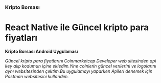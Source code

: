 ### Kripto  Borsası
# React Native ile Güncel kripto para fiyatları

**Kripto Borsası Android Uygulaması**

*Güncel kripto para fiyatlarını Coinmarketcap Developer web sitesinden api key alıp kodumun içine ekledim.Yine coinlerin güncel verilerini ve logolarını aynı websitesinden çektim.Bu uygulamayı yaparken Apileri denemek için Postman websitesini kullandım.* 
